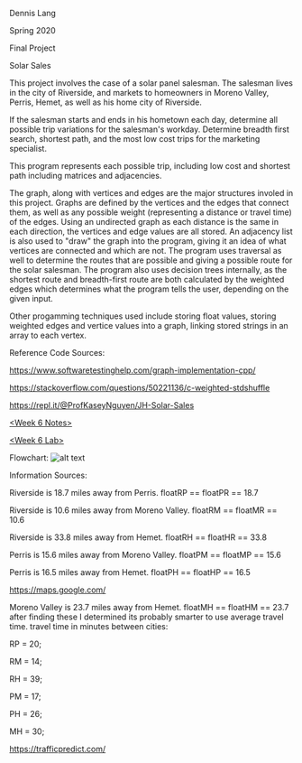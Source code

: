 Dennis Lang

Spring 2020

Final Project

Solar Sales

This project involves the case of a solar panel salesman. The salesman lives in the city of Riverside, and
markets to homeowners in Moreno Valley, Perris, Hemet, as well as his home city of Riverside.

If the salesman starts and ends in his hometown each day, determine all possible trip variations for the salesman's
workday. Determine breadth first search, shortest path, and the most low cost trips for the marketing specialist.

This program represents each possible trip, including low cost and shortest path including matrices and adjacencies.

The graph, along with vertices and edges are the major structures involed in this project. Graphs are defined by the vertices and the edges that connect them, as well as any possible weight (representing a distance or travel time) of the edges. Using an undirected graph as each distance is the same in each direction, the vertices and edge values are all stored. An adjacency list is also used to "draw" the graph into the program, giving it an idea of what vertices are connected and which are not. The program uses traversal as well to determine the routes that are possible and giving a possible route for the solar salesman. The program also uses decision trees internally, as the shortest route and breadth-first route are both calculated by the weighted edges which determines what the program tells the user, depending on the given input.

Other progamming techniques used include storing float values, storing weighted edges and vertice values into a graph, linking stored strings in an array to each vertex.

Reference Code Sources:

https://www.softwaretestinghelp.com/graph-implementation-cpp/


https://stackoverflow.com/questions/50221136/c-weighted-stdshuffle


https://repl.it/@ProfKaseyNguyen/JH-Solar-Sales


[&lt;Week 6 Notes&gt;](https://rccd.instructure.com/courses/21484/pages/chapter-16-notes?module_item_id=771022)


[&lt;Week 6 Lab&gt;](https://rccd.instructure.com/courses/21484/pages/chapter-16-notes?module_item_id=771022)

Flowchart:
![alt text](https://i.imgur.com/FdhLiII.png)

Information Sources:

Riverside is 18.7 miles away from Perris. floatRP == floatPR == 18.7

Riverside is 10.6 miles away from Moreno Valley. floatRM == floatMR == 10.6

Riverside is 33.8 miles away from Hemet. floatRH == floatHR == 33.8

Perris is 15.6 miles away from Moreno Valley. floatPM == floatMP == 15.6

Perris is 16.5 miles away from Hemet. floatPH == floatHP == 16.5

https://maps.google.com/

Moreno Valley is 23.7 miles away from Hemet. floatMH == floatHM == 23.7
after finding these I determined its probably smarter to use average travel time.
travel time in minutes between cities:

RP = 20;

RM = 14;

RH = 39;

PM = 17;

PH = 26;

MH = 30;

https://trafficpredict.com/
